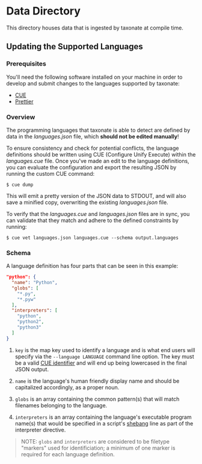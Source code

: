 # Data Directory

This directory houses data that is ingested by taxonate at compile time.

## Updating the Supported Languages

### Prerequisites

You'll need the following software installed on your machine in order to develop
and submit changes to the languages supported by taxonate:

- [CUE](https://cuelang.org/)
- [Prettier](https://prettier.io/)

### Overview

The programming languages that taxonate is able to detect are defined by data in
the _languages.json_ file, which **should not be edited manually**!

To ensure consistency and check for potential conflicts, the language
definitions should be written using CUE (Configure Unify Execute) within the
_languages.cue_ file. Once you've made an edit to the language definitions, you
can evaluate the configuration and export the resulting JSON by running the
custom CUE command:

    $ cue dump

This will emit a pretty version of the JSON data to STDOUT, and will also save a
minified copy, overwriting the existing _languages.json_ file.

To verify that the _languages.cue_ and _languages.json_ files are in sync, you
can validate that they match and adhere to the defined constraints by running:

    $ cue vet languages.json languages.cue --schema output.languages

### Schema

A language definition has four parts that can be seen in this example:

```json
"python": {
  "name": "Python",
  "globs": [
    "*.py",
    "*.pyw"
  ],
  "interpreters": [
    "python",
    "python2",
    "python3"
  ]
}
```

1. `key` is the map key used to identify a language and is what end users will
   specify via the `--language LANGUAGE` command line option. The key must be a
   valid [CUE identifier] and will end up being lowercased in the final JSON
   output.

2. `name` is the language's human friendly display name and should be
   capitalized accordingly, as a proper noun.

3. `globs` is an array containing the common pattern(s) that will match
   filenames belonging to the language.

4. `interpreters` is an array containing the language's executable program
   name(s) that would be specified in a script's [shebang] line as part of the
   interpreter directive.

> NOTE: `globs` and `interpreters` are considered to be filetype "markers" used
> for identificiation; a minimum of one marker is required for each language
> definition.

[cue identifier]: https://cuelang.org/docs/references/spec/#identifiers
[shebang]: https://en.wikipedia.org/wiki/Shebang_(Unix)
